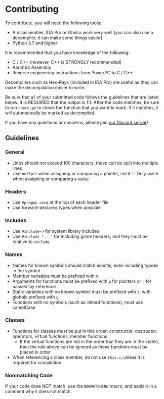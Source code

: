 # Contributing

To contribute, you will need the following tools:

* A disassembler, IDA Pro or Ghidra work very well (you can also use a decompiler, it can make some things easier)
* Python 3.7 and higher

It is recommended that you have knowledge of the following:

* C / C++ (however, C++ is STRONGLY recommended)
* Aarch64 Assembly
* Reverse engineering instructions from PowerPC to C / C++

Decompilers such as Hex-Rays (included in IDA Pro) are useful as they can make the decompilation easier to write.

Be sure that all of your submitted code follows the guidelines that are listed below. It is REQUIRED that the output is 1:1. After the code matches, be sure to run `check.py` to check the function that you want to mark. If it matches, it will automatically be marked as decompiled.

If you have any questions or concerns, please join [our Discord server](https://discord.gg/x7qhJKU3QN)!

## Guidelines

### General

* Lines should not exceed 100 characters, these can be split into multiple lines
* Use `nullptr` when assigning or comparing a pointer, not `0` -- Only use `0` when assigning or comparing a value

### Headers

* Use `#pragma once` at the top of each header file
* Use forward-declared types when possible


### Includes

* Use `#include<>` for system library includes
* Use `#include "..."` for including game headers, and they must be relative to `include`

### Names

* Names for known symbols should match exactly, even including typoes in the symbol
* Member variables must be prefixed with `m`
* Arguments for functions must be prefixed with `p` for pointers or `r` for passed-by-reference
* Static variables with no known symbol must be prefixed with `s`, with globals prefixed with `g`
* Functions with no symbols (such as inlined functions), must use camelCase

### Classes

* Functions for classes must be put in this order: constructor, destructor, operators, virtual functions, member functions
    * If the virtual functions are not in the order that they are in the vtable, then the rule above can be ignored as these functions must be placed in order
* When referencing a class member, do not use `this->`, unless it is required for compilation


### Nonmatching Code
If your code does NOT match, use the `NONMATCHING` macro, and explain in a comment why it does not match.
